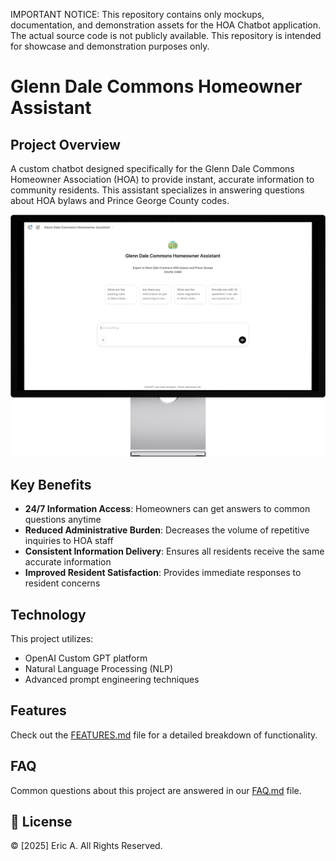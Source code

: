 IMPORTANT NOTICE: This repository contains only mockups, documentation, and demonstration assets for the HOA Chatbot application. The actual source code is not publicly available. This repository is intended for showcase and demonstration purposes only.

# Glenn Dale Commons Homeowner Assistant

## Project Overview

A custom chatbot designed specifically for the Glenn Dale Commons Homeowner Association (HOA) to provide instant, accurate information to community residents. This assistant specializes in answering questions about HOA bylaws and Prince George County codes.

![Homepage Screenshot](assets/HOA-chatbot-homepage.png)

## Key Benefits

- **24/7 Information Access**: Homeowners can get answers to common questions anytime
- **Reduced Administrative Burden**: Decreases the volume of repetitive inquiries to HOA staff
- **Consistent Information Delivery**: Ensures all residents receive the same accurate information
- **Improved Resident Satisfaction**: Provides immediate responses to resident concerns

## Technology

This project utilizes:
- OpenAI Custom GPT platform
- Natural Language Processing (NLP)
- Advanced prompt engineering techniques

## Features

Check out the [FEATURES.md](docs/features.md) file for a detailed breakdown of functionality.

## FAQ

Common questions about this project are answered in our [FAQ.md](docs/faq.md) file.

## 📄 License
© [2025] Eric A. All Rights Reserved.

